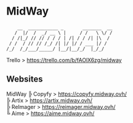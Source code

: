 # MidWay
```
    __  ___________ _       _______  __
   /  |/  /  _/ __ \ |     / /   \ \/ /
  / /|_/ // // / / / | /| / / /| |\  / 
 / /  / // // /_/ /| |/ |/ / ___ |/ /  
/_/  /_/___/_____/ |__/|__/_/  |_/_/
```
                                       
Trello > https://trello.com/b/fAOlX6zg/midway
## Websites
MidWay
╠ Copyfy > https://copyfy.midway.ovh/<br>
╠ Artix > https://artix.midway.ovh/<br>
╠ ReImager > https://reimager.midway.ovh/<br>
╚ Aime > https://aime.midway.ovh/
